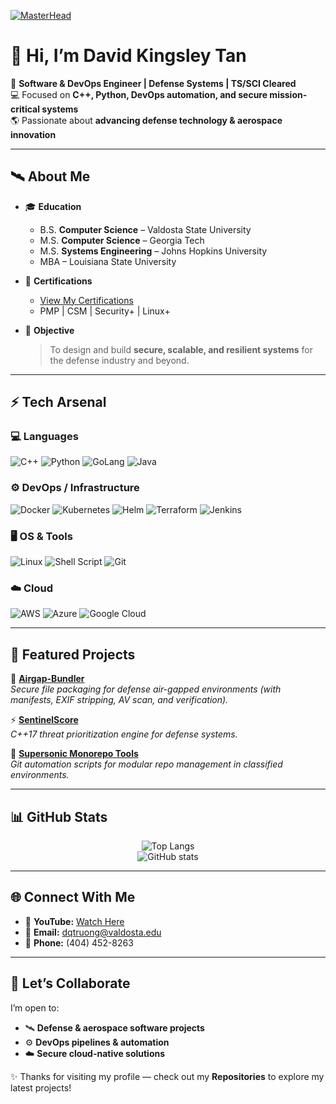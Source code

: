 [![MasterHead](https://raw.githubusercontent.com/skytruong90/skytruong90/main/assets/cyber-defense.gif)](https://github.com/skytruong90)

# 👋 Hi, I’m **David Kingsley Tan**

🚀 **Software & DevOps Engineer | Defense Systems | TS/SCI Cleared**  
💻 Focused on **C++, Python, DevOps automation, and secure mission-critical systems**  
🌎 Passionate about **advancing defense technology & aerospace innovation**  

---

## 🛰️ About Me
- 🎓 **Education**
  - B.S. **Computer Science** – Valdosta State University  
  - M.S. **Computer Science** – Georgia Tech  
  - M.S. **Systems Engineering** – Johns Hopkins University  
  - MBA – Louisiana State University  

- 📜 **Certifications**
  - [View My Certifications](https://tinyurl.com/3jdcfhkp)  
  - PMP | CSM | Security+ | Linux+  

- 🎯 **Objective**
  > To design and build **secure, scalable, and resilient systems** for the defense industry and beyond.  

---

## ⚡ Tech Arsenal  

### 💻 Languages  
![C++](https://img.shields.io/badge/c++-%2300599C.svg?style=for-the-badge&logo=c%2B%2B&logoColor=white)
![Python](https://img.shields.io/badge/python-3670A0.svg?style=for-the-badge&logo=python&logoColor=ffdd54)
![GoLang](https://img.shields.io/badge/Go-00ADD8.svg?style=for-the-badge&logo=go&logoColor=white)
![Java](https://img.shields.io/badge/java-%23ED8B00.svg?style=for-the-badge&logo=java&logoColor=white)

### ⚙️ DevOps / Infrastructure  
![Docker](https://img.shields.io/badge/docker-%230db7ed.svg?style=for-the-badge&logo=docker&logoColor=white)
![Kubernetes](https://img.shields.io/badge/kubernetes-%23326ce5.svg?style=for-the-badge&logo=kubernetes&logoColor=white)
![Helm](https://img.shields.io/badge/Helm-0F1689.svg?style=for-the-badge&logo=Helm&logoColor=white)
![Terraform](https://img.shields.io/badge/terraform-%235835CC.svg?style=for-the-badge&logo=terraform&logoColor=white)
![Jenkins](https://img.shields.io/badge/jenkins-%232C5263.svg?style=for-the-badge&logo=jenkins&logoColor=white)

### 🖥️ OS & Tools  
![Linux](https://img.shields.io/badge/Linux-FCC624.svg?style=for-the-badge&logo=linux&logoColor=black)
![Shell Script](https://img.shields.io/badge/shell_script-%23121011.svg?style=for-the-badge&logo=gnu-bash&logoColor=white)
![Git](https://img.shields.io/badge/git-%23F05033.svg?style=for-the-badge&logo=git&logoColor=white)

### ☁️ Cloud  
![AWS](https://img.shields.io/badge/AWS-%23FF9900.svg?style=for-the-badge&logo=amazon-aws&logoColor=white)
![Azure](https://img.shields.io/badge/azure-%230072C6.svg?style=for-the-badge&logo=microsoftazure&logoColor=white)
![Google Cloud](https://img.shields.io/badge/GoogleCloud-%234285F4.svg?style=for-the-badge&logo=google-cloud&logoColor=white)

---

## 📂 Featured Projects  

🚀 **[Airgap-Bundler](https://github.com/skytruong90/airgap-bundler)**  
*Secure file packaging for defense air-gapped environments (with manifests, EXIF stripping, AV scan, and verification).*  

⚡ **[SentinelScore](https://github.com/skytruong90/SentinelScore)**  
*C++17 threat prioritization engine for defense systems.*  

🔧 **[Supersonic Monorepo Tools](https://github.com/skytruong90/supersonic-tools)**  
*Git automation scripts for modular repo management in classified environments.*  

---

## 📊 GitHub Stats  

<div align="center">

![Top Langs](https://github-readme-stats.vercel.app/api/top-langs/?username=skytruong90&layout=compact&theme=radical)  
![GitHub stats](https://github-readme-stats.vercel.app/api?username=skytruong90&show_icons=true&theme=radical)  

</div>

---

## 🌐 Connect With Me  

- 🎥 **YouTube:** [Watch Here](https://tinyurl.com/p8psyuhv)  
- 📧 **Email:** dqtruong@valdosta.edu  
- 📱 **Phone:** (404) 452-8263  

---

## 🤝 Let’s Collaborate  

I’m open to:  
- 🛰️ **Defense & aerospace software projects**  
- ⚙️ **DevOps pipelines & automation**  
- ☁️ **Secure cloud-native solutions**  

✨ Thanks for visiting my profile — check out my **Repositories** to explore my latest projects!

